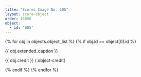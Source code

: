 ```yaml
---
title: "Scores Image No. 605"
layout: score-object
order: 16050
object:
  - id: "605"
---
```


{% for obj in objects.object_list %}
{% if obj.id == object[0].id %}

{{ obj.extended_caption }}

{{ obj.credit }} {.object-credit}

{% endif %}
{% endfor %}
